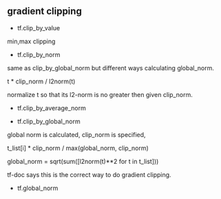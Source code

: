 


## gradient clipping

  - tf.clip_by_value
  
  min,max clipping

  - tf.clip_by_norm
  
  same as clip_by_global_norm but different ways calculating global_norm.
  
  
  t * clip_norm / l2norm(t)
  
  normalize t so that its l2-norm is no greater then given clip_norm.

  - tf.clip_by_average_norm

  - tf.clip_by_global_norm

  global norm is calculated, clip_norm is specified, 
  
  t_list[i] * clip_norm / max(global_norm, clip_norm)
  
  global_norm = sqrt(sum([l2norm(t)**2 for t in t_list]))
  
  tf-doc says this is the correct way to do gradient clipping.

  - tf.global_norm

